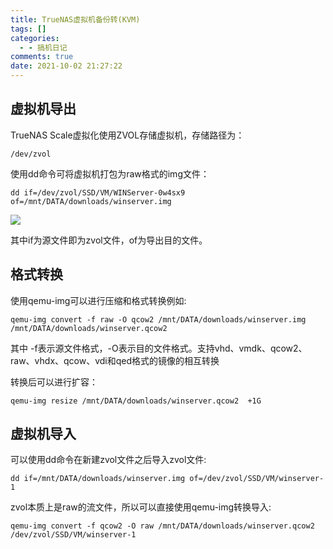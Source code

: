 ```yaml
---
title: TrueNAS虚拟机备份转(KVM)
tags: []
categories:
  - - 搞机日记
comments: true
date: 2021-10-02 21:27:22
---
```


## 虚拟机导出

TrueNAS Scale虚拟化使用ZVOL存储虚拟机，存储路径为：

```shell
/dev/zvol
```

使用dd命令可将虚拟机打包为raw格式的img文件：

```shell
dd if=/dev/zvol/SSD/VM/WINServer-0w4sx9 of=/mnt/DATA/downloads/winserver.img
```

![](https://img.how1e.com/2022102212022-10-02-21-38-32-image.png)

其中if为源文件即为zvol文件，of为导出目的文件。

## 格式转换

使用qemu-img可以进行压缩和格式转换例如:

```shell
qemu-img convert -f raw -O qcow2 /mnt/DATA/downloads/winserver.img /mnt/DATA/downloads/winserver.qcow2
```

其中 -f表示源文件格式，-O表示目的文件格式。支持vhd、vmdk、qcow2、raw、vhdx、qcow、vdi和qed格式的镜像的相互转换

转换后可以进行扩容：

```shell
qemu-img resize /mnt/DATA/downloads/winserver.qcow2  +1G
```

## 虚拟机导入

可以使用dd命令在新建zvol文件之后导入zvol文件:

```shell
dd if=/mnt/DATA/downloads/winserver.img of=/dev/zvol/SSD/VM/winserver-1
```

zvol本质上是raw的流文件，所以可以直接使用qemu-img转换导入:

```shell
qemu-img convert -f qcow2 -O raw /mnt/DATA/downloads/winserver.qcow2 /dev/zvol/SSD/VM/winserver-1
```